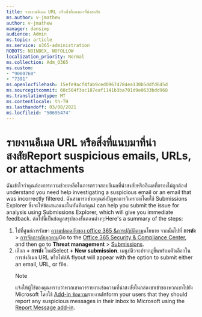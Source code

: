 ```yaml
---
title: รายงานอีเมล URL หรือสิ่งที่แนบมาที่น่าสงสัย
ms.author: v-jmathew
author: v-jmathew
manager: dansimp
audience: Admin
ms.topic: article
ms.service: o365-administration
ROBOTS: NOINDEX, NOFOLLOW
localization_priority: Normal
ms.collection: Adm_O365
ms.custom:
- "9000760"
- "7391"
ms.openlocfilehash: 15efe9acf4fab9ced09674784ea130b5ddfd645d
ms.sourcegitcommit: 60c504f3ac187eaf1141b3ba701d9e0633bdd968
ms.translationtype: MT
ms.contentlocale: th-TH
ms.lasthandoff: 03/08/2021
ms.locfileid: "50695474"
---
```

# <a name="report-suspicious-emails-urls-or-attachments"></a><span data-ttu-id="b6548-102">รายงานอีเมล URL หรือสิ่งที่แนบมาที่น่าสงสัย</span><span class="sxs-lookup"><span data-stu-id="b6548-102">Report suspicious emails, URLs, or attachments</span></span>

<span data-ttu-id="b6548-103">ฉันเข้าใจว่าคุณต้องการความช่วยเหลือในการตรวจสอบอีเมลที่น่าสงสัยหรืออีเมลที่กรองไม่ถูกต้อง</span><span class="sxs-lookup"><span data-stu-id="b6548-103">I understand you need help investigating a suspicious email or an email that was incorrectly filtered.</span></span> <span data-ttu-id="b6548-104">ฉันสามารถช่วยคุณส่งปัญหาการวิเคราะห์โดยใช้ Submissions Explorer ซึ่งจะให้ข้อเสนอแนะในทันทีแก่คุณ</span><span class="sxs-lookup"><span data-stu-id="b6548-104">I can help you submit the issue for analysis using Submissions Explorer, which will give you immediate feedback.</span></span> <span data-ttu-id="b6548-105">ต่อไปนี้เป็นข้อมูลสรุปของขั้นตอนต่างๆ:</span><span class="sxs-lookup"><span data-stu-id="b6548-105">Here's a summary of the steps:</span></span>

1. <span data-ttu-id="b6548-106">ไปที่ศูนย์การรักษา [ความปลอดภัยของ office 365 &การปฏิบัติตาม](https://go.microsoft.com/fwlink/p/?linkid=2077143)นโยบาย จากนั้นไปที่ **การส่ง**  >  [การจัดการภัยคุกคาม](https://go.microsoft.com/fwlink/?linkid=2101521)</span><span class="sxs-lookup"><span data-stu-id="b6548-106">Go to the [Office 365 Security & Compliance Center](https://go.microsoft.com/fwlink/p/?linkid=2077143), and then go to **Threat management** > [Submissions](https://go.microsoft.com/fwlink/?linkid=2101521).</span></span>
2. <span data-ttu-id="b6548-107">เลือก **+ การส่ง** ใหม่</span><span class="sxs-lookup"><span data-stu-id="b6548-107">Select **+ New submission**.</span></span> <span data-ttu-id="b6548-108">เมนูปลิวจะปรากฏขึ้นพร้อมตัวเลือกในการส่งอีเมล URL หรือไฟล์</span><span class="sxs-lookup"><span data-stu-id="b6548-108">A flyout will appear with the option to submit either an email, URL, or file.</span></span>
    > [!NOTE]
    > <span data-ttu-id="b6548-109">แจ้งให้ผู้ใช้ของคุณทราบว่าพวกเขาควรรายงานข้อความที่น่าสงสัยในกล่องขาเข้าของพวกเขาไปยัง Microsoft โดยใช้ [Add-in ข้อความ](https://go.microsoft.com/fwlink/?linkid=2092385)รายงาน</span><span class="sxs-lookup"><span data-stu-id="b6548-109">Inform your users that they should report any suspicious messages in their inbox to Microsoft using the [Report Message add-in](https://go.microsoft.com/fwlink/?linkid=2092385).</span></span>
